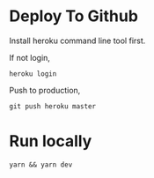 # Deploy To Github

Install heroku command line tool first.

If not login,

```
heroku login
```

Push to production,

```
git push heroku master
```

# Run locally

```
yarn && yarn dev
```
